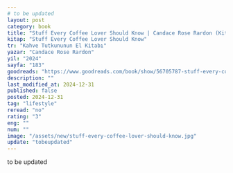 ```yaml
---
# to be updated
layout: post
category: book
title: "Stuff Every Coffee Lover Should Know | Candace Rose Rardon (Kitap)"
kitap: "Stuff Every Coffee Lover Should Know"
tr: "Kahve Tutkununun El Kitabı"
yazar: "Candace Rose Rardon"
yil: "2024"
sayfa: "183"
goodreads: "https://www.goodreads.com/book/show/56705787-stuff-every-coffee-lover-should-know"
description: ""
last_modified_at: 2024-12-31
published: false
posted: 2024-12-31
tag: "lifestyle"
reread: "no"
rating: "3"
eng: ""
num: ""
image: "/assets/new/stuff-every-coffee-lover-should-know.jpg"
update: "tobeupdated"
---
```


to be updated
